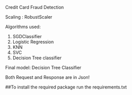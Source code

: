 Credit Card Fraud Detection 

Scaling : RobustScaler

Algorithms used:
1. SGDClassifier
2. Logistic Regression
3. KNN
4. SVC
5. Decision Tree classifier

Final model: Decision Tree Classifier

Both Request and Response are in Json!


##To install the required package run the requirements.txt 
